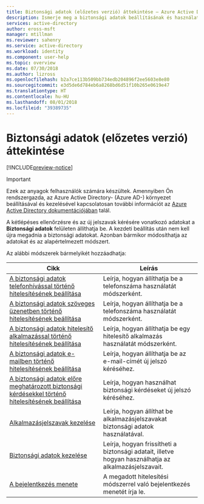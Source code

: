 ```yaml
---
title: Biztonsági adatok (előzetes verzió) áttekintése – Azure Active Directory | Microsoft Docs
description: Ismerje meg a biztonsági adatok beállításának és használatának módjait.
services: active-directory
author: eross-msft
manager: mtillman
ms.reviewer: sahenry
ms.service: active-directory
ms.workload: identity
ms.component: user-help
ms.topic: overview
ms.date: 07/30/2018
ms.author: lizross
ms.openlocfilehash: b2a7ce113b509bb734edb204896f2ee5603e8e80
ms.sourcegitcommit: e3d5de6d784eb6a8268bd6d51f10b265e0619e47
ms.translationtype: HT
ms.contentlocale: hu-HU
ms.lasthandoff: 08/01/2018
ms.locfileid: "39389735"
---
```

# <a name="security-info-preview-overview"></a>Biztonsági adatok (előzetes verzió) áttekintése

[!INCLUDE[preview-notice](../../../includes/active-directory-end-user-preview-notice-security-info.md)]

>[!Important]
>Ezek az anyagok felhasználók számára készültek. Amennyiben Ön rendszergazda, az Azure Active Directory- (Azure AD-) környezet beállításával és kezelésével kapcsolatosan további információt az [Azure Active Directory dokumentációjában](https://docs.microsoft.com/en-us/azure/active-directory) talál.

A kétlépéses ellenőrzésre és az új jelszavak kérésére vonatkozó adatokat a **Biztonsági adatok** felületen állíthatja be. A kezdeti beállítás után nem kell újra megadnia a biztonsági adatokat. Azonban bármikor módosíthatja az adatokat és az alapértelmezett módszert.

Az alábbi módszerek bármelyikét hozzáadhatja:

|Cikk |Leírás |
|------|------------|
|[A biztonsági adatok telefonhívással történő hitelesítésének beállítása](security-info-setup-phone-number.md)| Leírja, hogyan állíthatja be a telefonszáma használatát módszerként.|
|[A biztonsági adatok szöveges üzenetben történő hitelesítésének beállítása](security-info-setup-text-msg.md)|Leírja, hogyan állíthatja be a telefonszáma használatát módszerként.|
|[A biztonsági adatok hitelesítő alkalmazással történő hitelesítésének beállítása](security-info-setup-auth-app.md)|Leírja, hogyan állíthatja be egy hitelesítő alkalmazás használatát módszerként.|
|[A biztonsági adatok e-mailben történő hitelesítésének beállítása](security-info-setup-email.md)|Leírja, hogyan állíthatja be az e-mail-címét új jelszó kéréséhez.|
|[A biztonsági adatok előre meghatározott biztonsági kérdésekkel történő hitelesítésének beállítása](security-info-setup-questions.md)|Leírja, hogyan használhat biztonsági kérdéseket új jelszó kéréséhez.|
|[Alkalmazásjelszavak kezelése](security-info-app-passwords.md)|Leírja, hogyan állíthat be alkalmazásjelszavakat biztonsági adatok használatával.|
|[Biztonsági adatok kezelése](security-info-manage-settings.md)|Leírja, hogyan frissítheti a biztonsági adatait, illetve hogyan használhatja az alkalmazásjelszavait.|
|[A bejelentkezés menete](user-help-sign-in.md)|A megadott hitelesítési módszerrel való bejelentkezés menetét írja le.|